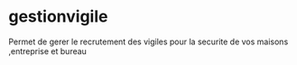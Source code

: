 # gestionvigile
Permet de gerer le recrutement des vigiles pour la securite de vos maisons ,entreprise et bureau
